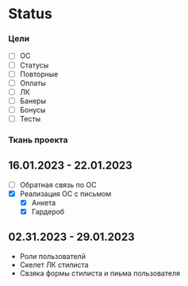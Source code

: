 # Status

### Цели 

- [ ]  ОС
- [ ] Статусы
- [ ]  Повторные
- [ ]  Оплаты
- [ ]  ЛК
- [ ]  Банеры
- [ ]  Бонусы
- [ ]  Тесты

### Ткань проекта
## 16.01.2023 - 22.01.2023

- [ ] Обратная связь по ОС
- [x] Реализация ОС с письмом 
    - [x]  Анкета 
    - [x]  Гардероб 

## 02.31.2023 - 29.01.2023
- Роли пользователй 
- Скелет ЛК стилиста
- Свзяка формы стилиста и пиьма пользователя 

